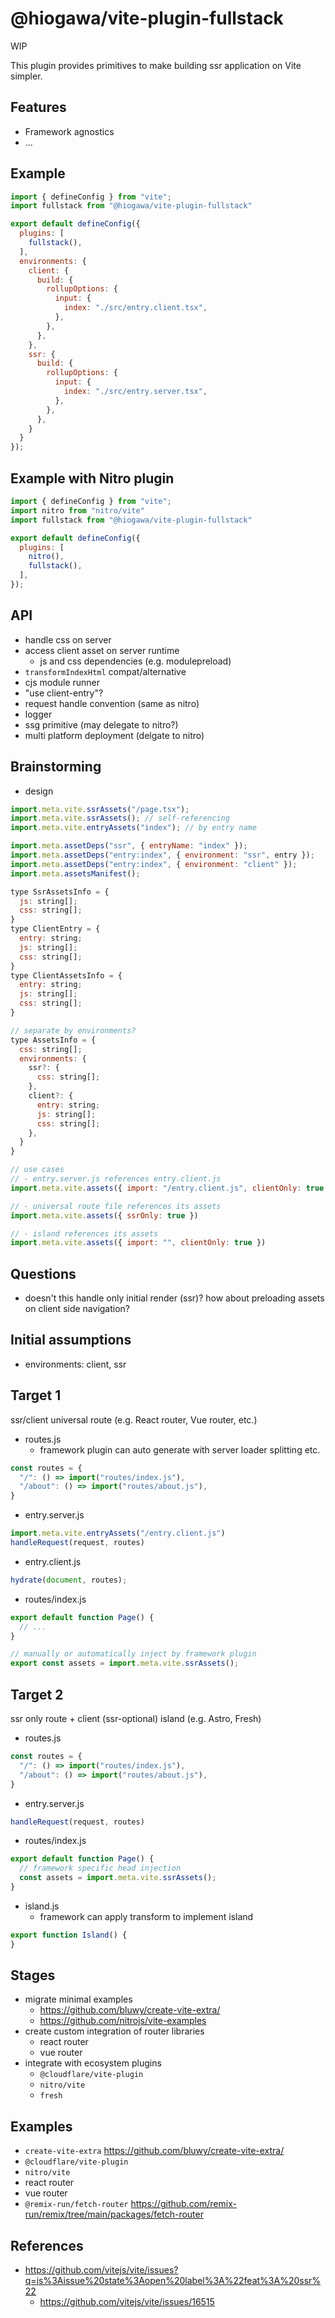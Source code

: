 # @hiogawa/vite-plugin-fullstack

WIP

This plugin provides primitives to make building ssr application on Vite simpler.

## Features

- Framework agnostics
- ...

## Example

```js
import { defineConfig } from "vite";
import fullstack from "@hiogawa/vite-plugin-fullstack"

export default defineConfig({
  plugins: [
    fullstack(),
  ],
  environments: {
    client: {
      build: {
        rollupOptions: {
          input: {
            index: "./src/entry.client.tsx",
          },
        },
      },
    },
    ssr: {
      build: {
        rollupOptions: {
          input: {
            index: "./src/entry.server.tsx",
          },
        },
      },
    }
  }
});
```

## Example with Nitro plugin

```js
import { defineConfig } from "vite";
import nitro from "nitro/vite"
import fullstack from "@hiogawa/vite-plugin-fullstack"

export default defineConfig({
  plugins: [
    nitro(),
    fullstack(),
  ],
});
```

## API

- handle css on server
- access client asset on server runtime
  - js and css dependencies (e.g. modulepreload)
- `transformIndexHtml` compat/alternative
- cjs module runner
- "use client-entry"?
- request handle convention (same as nitro)
- logger
- ssg primitive (may delegate to nitro?)
- multi platform deployment (delgate to nitro)

## Brainstorming

- design

```js
import.meta.vite.ssrAssets("/page.tsx");
import.meta.vite.ssrAssets(); // self-referencing
import.meta.vite.entryAssets("index"); // by entry name

import.meta.assetDeps("ssr", { entryName: "index" });
import.meta.assetDeps("entry:index", { environment: "ssr", entry });
import.meta.assetDeps("entry:index", { environment: "client" });
import.meta.assetsManifest();

type SsrAssetsInfo = {
  js: string[];
  css: string[];
}
type ClientEntry = {
  entry: string;
  js: string[];
  css: string[];
}
type ClientAssetsInfo = {
  entry: string;
  js: string[];
  css: string[];
}

// separate by environments?
type AssetsInfo = {
  css: string[];
  environments: {
    ssr?: {
      css: string[];
    },
    client?: {
      entry: string;
      js: string[];
      css: string[];
    },
  }
}

// use cases
// - entry.server.js references entry.client.js
import.meta.vite.assets({ import: "/entry.client.js", clientOnly: true })

// - universal route file references its assets
import.meta.vite.assets({ ssrOnly: true })

// - island references its assets
import.meta.vite.assets({ import: "", clientOnly: true })
```

## Questions

- doesn't this handle only initial render (ssr)?
  how about preloading assets on client side navigation?


## Initial assumptions

- environments: client, ssr

## Target 1

ssr/client universal route (e.g. React router, Vue router, etc.)

- routes.js
  - framework plugin can auto generate with server loader splitting etc.

```js
const routes = {
  "/": () => import("routes/index.js"),
  "/about": () => import("routes/about.js"),
}
```

- entry.server.js 

```js
import.meta.vite.entryAssets("/entry.client.js")
handleRequest(request, routes)
```

- entry.client.js

```js
hydrate(document, routes);
```

- routes/index.js

```js
export default function Page() {
  // ...
}

// manually or automatically inject by framework plugin
export const assets = import.meta.vite.ssrAssets();
```

## Target 2

ssr only route + client (ssr-optional) island (e.g. Astro, Fresh)

- routes.js

```js
const routes = {
  "/": () => import("routes/index.js"),
  "/about": () => import("routes/about.js"),
}
```

- entry.server.js

```js
handleRequest(request, routes)
```

- routes/index.js

```js
export default function Page() {
  // framework specific head injection
  const assets = import.meta.vite.ssrAssets();
}
```

- island.js
  - framework can apply transform to implement island

```js
export function Island() {
}
```

## Stages

- migrate minimal examples
  - https://github.com/bluwy/create-vite-extra/
  - https://github.com/nitrojs/vite-examples
- create custom integration of router libraries
  - react router
  - vue router
- integrate with ecosystem plugins
  - `@cloudflare/vite-plugin`
  - `nitro/vite`
  - `fresh`

## Examples

- `create-vite-extra` https://github.com/bluwy/create-vite-extra/
- `@cloudflare/vite-plugin`
- `nitro/vite`
- react router
- vue router
- `@remix-run/fetch-router` https://github.com/remix-run/remix/tree/main/packages/fetch-router

## References

- https://github.com/vitejs/vite/issues?q=is%3Aissue%20state%3Aopen%20label%3A%22feat%3A%20ssr%22
  - https://github.com/vitejs/vite/issues/16515
